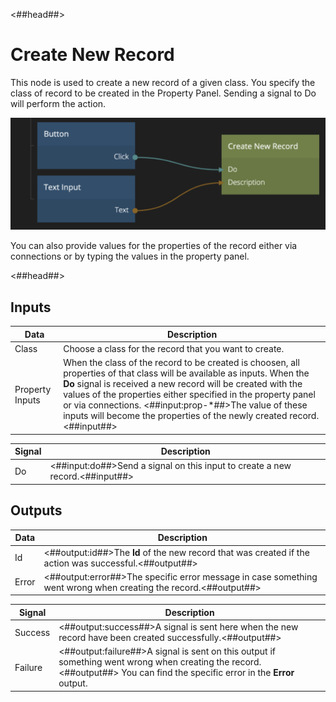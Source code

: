 <##head##>

# Create New Record

This node is used to create a new record of a given class. You specify the class of record to be created in the Property Panel. Sending a <span class="ndl-signal">signal</span> to <span class="ndl-signal">Do</span> will perform the action.

![](./create-new-record.png ':class=img-size-l')

You can also provide values for the properties of the record either via connections or by typing the values in the property panel.

<##head##>

## Inputs

| Data                                          | Description                                                                                                                                                                                                                                                                                                                                                                                   |
| --------------------------------------------- | --------------------------------------------------------------------------------------------------------------------------------------------------------------------------------------------------------------------------------------------------------------------------------------------------------------------------------------------------------------------------------------------- |
| <span class="ndl-data">Class</span>           | Choose a class for the record that you want to create.                                                                                                                                                                                                                                                                                                                                        |
| <span class="ndl-data">Property Inputs</span> | When the class of the record to be created is choosen, all properties of that class will be available as inputs. When the **Do** signal is received a new record will be created with the values of the properties either specified in the property panel or via connections. <##input:prop-\*##>The value of these inputs will become the properties of the newly created record.<##input##> |

| Signal                             | Description                                                                  |
| ---------------------------------- | ---------------------------------------------------------------------------- |
| <span class="ndl-signal">Do</span> | <##input:do##>Send a signal on this input to create a new record.<##input##> |

## Outputs

| Data                                | Description                                                                                                     |
| ----------------------------------- | --------------------------------------------------------------------------------------------------------------- |
| <span class="ndl-data">Id</span>    | <##output:id##>The **Id** of the new record that was created if the action was successful.<##output##>          |
| <span class="ndl-data">Error</span> | <##output:error##>The specific error message in case something went wrong when creating the record.<##output##> |

| Signal                                  | Description                                                                                                                                                                |
| --------------------------------------- | -------------------------------------------------------------------------------------------------------------------------------------------------------------------------- |
| <span class="ndl-signal">Success</span> | <##output:success##>A signal is sent here when the new record have been created successfully.<##output##>                                                                  |
| <span class="ndl-signal">Failure</span> | <##output:failure##>A signal is sent on this output if something went wrong when creating the record.<##output##> You can find the specific error in the **Error** output. |
